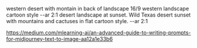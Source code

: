 western desert with montain in back of landscape 16/9
western landscape cartoon style --ar 2:1
desert landscape at sunset. Wild Texas desert sunset with mountains and cactuses in flat cartoon style. --ar 2:1

https://medium.com/mlearning-ai/an-advanced-guide-to-writing-prompts-for-midjourney-text-to-image-aa12a1e33b6
